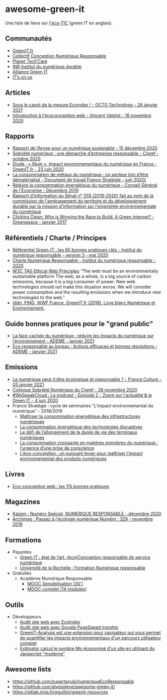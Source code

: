 # awesome-green-it

Une liste de liens sur [l'éco-TIC](https://fr.wikipedia.org/wiki/Informatique_durable) (green IT en anglais).

## Communautés

- [GreenIT.fr](https://www.greenit.fr/)
- [Collectif Conception Numérique Responsable](https://collectif.greenit.fr/)
- [Planet Tech’Care](https://www.planet-techcare.green/)
- [INR Institut du numérique durable](https://institutnr.org/)
- [Alliance Green IT](https://alliancegreenit.org/)
- [IT’s on us](https://www.itsonus.fr/)

## Articles

- [Sous le capot de la mesure Ecoindex ! - OCTO Technology - 26 janvier 2021](https://blog.octo.com/sous-le-capot-de-la-mesure-ecoindex/)
- [Introduction à l'écoconception web - Vincent Vatelot - 18 novembre 2020](https://docs.google.com/presentation/d/e/2PACX-1vSptDclQFtX6S8yy1T3YO3G5-npmejXPhP7qL-72K1K6PgtFqlygfFQledXAqLttOxg6qVU86R4s7A5/pub#slide=id.p)

## Rapports

- [Rapport de l’Arcep pour un numérique soutenable - 15 décembre 2020](https://www.arcep.fr/uploads/tx_gspublication/rapport-pour-un-numerique-soutenable_dec2020.pdf)
- [Sobriété numérique : une démarche d’entreprise responsable - Cigref - octobre 2020](https://www.cigref.fr/wp/wp-content/uploads/2020/10/Cigref-The-shift-project-Sobriete-numerique-une-demarche-d-entreprise-responsable-octobre-2020-1.pdf)
- [Etude : « iNum », Impact environnementaux du numérique en France - GreenIT.fr - 23 juin 2020](https://www.greenit.fr/wp-content/uploads/2020/06/2020-06-iNum-etude-impacts-numerique-France-rapport.pdf)
- [La consommation de métaux du numérique : un secteur loin d’être dématérialisé - Document de travail France Stratégie - juin 2020)](https://www.strategie.gouv.fr/sites/strategie.gouv.fr/files/atoms/files/fs-2020-dt-consommation-metaux-du-numerique-juin.pdf)
- [Réduire la consommation énergétique du numérique – Conseil Général de l'Economie - Décembre 2019](https://www.economie.gouv.fr/files/files/directions_services/cge/consommation-energique-numerique.pdf)
- [Rapport d'information au Sénat n° 555 (2019-2020) fait au nom de la commission de l'aménagement du territoire et du développement durable par la mission d'information sur l'empreinte environnementale du numérique](http://www.senat.fr/rap/r19-555/r19-5551.pdf) 
- [Clicking Clean: Who is Winning the Race to Build. A Green Internet? - Greenpeace - janvier 2017](http://www.clickclean.org/downloads/ClickClean2016%20HiRes.pdf)

## Référentiels / Charte / Principes

- [Référentiel Green-IT : les 65 bonnes pratiques clés - Institut du numérique responsable - version 3 - mai 2020](https://institutnr.org/wp-content/uploads/2020/06/2020-v3-65-bonnes-pratiques-greenit.pdf)
- [Charte Numérique Responsable - Institut du numérique responsable - 2020](https://charte.institutnr.org/)
- [W3C TAG Ethical Web Principles](https://www.w3.org/2001/tag/doc/ethical-web-principles/#sustainable) 
"The web must be an environmentally sustainable platform
The web, as a whole, is a big source of carbon emissions, because it is a big consumer of power. New web technologies should not make this situation worse. We will consider power consumption and the resulting emissions when we introduce new technologies to the web."
- [Iddri, FING, WWF France, GreenIT.fr (2018). Livre blanc Numérique et Environnement.](https://www.iddri.org/sites/default/files/PDF/Publications/Catalogue%20Iddri/Rapport/livre%20blanc%20num%C3%A9rique%20%C3%A9cologie.pdf)

## Guide bonnes pratiques pour le "grand public"

- [La face cachée du numérique : réduire les impacts du numérique sur l’environnement - ADEME - janvier 2021](https://www.ademe.fr/face-cachee-numerique) 
- [Eco-responsable au bureau : Actions efficaces et bonnes résolutions - ADEME - janvier 2021](https://www.ademe.fr/eco-responsable-bureau)

## Emissions 

- [Le numérique peut-il être écologique et responsable ? - France Culture - 05 janvier 2021](https://www.franceculture.fr/emissions/de-cause-a-effets-le-magazine-de-lenvironnement/de-cause-a-effets-le-magazine-de-lenvironnement-du-mardi-05-janvier-2021)
- [Colloque Sobriété Numérique du Cigref - 26 novembre 2020](https://primetime.bluejeans.com/a2m/events/playback/979e1393-b36f-4d6b-9db1-2b14a1dd024b)
- [#WeSpeakCloud : Le podcast - Episode 2 - Zoom sur l'actualité & le Green IT - 4 juin 2020](https://blog.wescale.fr/2020/06/04/wespeakcloud-le-podcast-episode-2-zoom-sur-lactualite-le-green-it/)
- France Stratégie : cycle de séminaires "L'impact environnemental du numérique" - 2018/2019
  - [Maîtriser la consommation énergétique des infrastructures numériques](https://www.strategie.gouv.fr/debats/maitriser-consommation-energetique-infrastructures-numeriques)
  - [La consommation énergétique des technologies disruptives](https://www.strategie.gouv.fr/debats/consommation-energetique-technologies-disruptives)
  - [Le défi de l’allongement de la durée de vie des terminaux numériques](https://www.strategie.gouv.fr/debats/defi-de-lallongement-de-duree-de-vie-terminaux-numeriques)
  - [La consommation croissante en matières premières du numérique : l’urgence d’une prise de conscience ](https://www.strategie.gouv.fr/debats/consommation-croissante-matieres-premieres-numerique-lurgence-dune-prise-de-conscience) 
  - [L’éco-conception : un puissant levier pour maîtriser l’impact environnemental des produits numériques](https://www.strategie.gouv.fr/debats/leco-conception-un-puissant-levier-maitriser-limpact-environnemental-produits-numeriques)

## Livres

- [Eco-conception web : les 115 bonnes pratiques](https://ecoconceptionweb.com/)

## Magazines

- [Kaizen : Numéro Spécial, NUMERIQUE RESPONSABLE - décembre 2020](https://boutique.kaizen-magazine.com/hors-serie/645-numero-special-numerique-responsable.html)
- [Archimag : Passez à l'écologie numérique Numéro : 329 - novembre 2019](https://www.archimag.com/le-kiosque/mensuel-archimag/mag-329/ecologie-numerique/PDF)

## Formations

- Payantes
  - [Green IT : état de l’art, (éco)Conception responsable de service numérique](https://www.greenit.fr/formations/)
  - [Université de la Rochelle : Formation Numérique responsable](https://formations.univ-larochelle.fr/formation-numerique-responsable)
- Gratuites 
  - Académie Numérique Responsable
    - [MOOC Sensibilisation (30')](https://www.academie-nr.org/sensibilisation/#/)
    - [MOOC complet (14 modules)](https://www.academie-nr.org/#mooc-nr) 
  
## Outils

- Développeurs 
  - [Audit site web avec EcoIndex](http://www.ecoindex.fr/)
  - [Audit site web avec Google PageSpeed Insights](https://developers.google.com/speed/pagespeed/insights/)
  - [GreenIT-Analysis est une extension pour navigateur qui vous permet de quantifier les impacts environnementaux d'un parcours utilisateur complet](https://github.com/cnumr/GreenIT-Analysis)
  - [Estimator calcul le nombre Mo économisé d'un site en utilisant du Javascript "moderne"](https://estimator.dev/)

## Awesome lists

- https://github.com/supertanuki/numeriqueEcoResponsable
- https://github.com/alvessteve/awesome-green-it/
- https://gitlab.inria.fr/qguillot/greenit-resources
